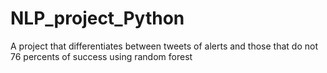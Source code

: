 # NLP_project_Python
A project that differentiates between tweets of alerts and those that do not <br>
76 percents of success using random forest 

